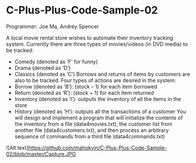 # C-Plus-Plus-Code-Sample-02

Programmer: Joe Ma, Andrey Spencer

A local movie rental store wishes to automate their inventory tracking system. Currently there are
three types of movies/videos (in DVD media) to be tracked:
- Comedy (denoted as ‘F’ for funny)
- Drama (denoted as ‘D’)
- Classics (denoted as ‘C’)
Borrows and returns of items by customers are also to be tracked. Four types of actions are
desired in the system:
- Borrow (denoted as ‘B’): (stock – 1) for each item borrowed
- Return (denoted as ‘R’): (stock + 1) for each item returned
- Inventory (denoted as ‘I’): outputs the inventory of all the items in the store
- History (denoted as ‘H’): outputs all the transactions of a customer
You will design and implement a program that will initialize the contents of the inventory from a
file (data4movies.txt), the customer list from another file (data4customers.txt), and then
process an arbitrary sequence of commands from a third file (data4commands.txt)

![Alt text]https://github.com/mahokyin/C-Plus-Plus-Code-Sample-02/blob/master/Capture.JPG
